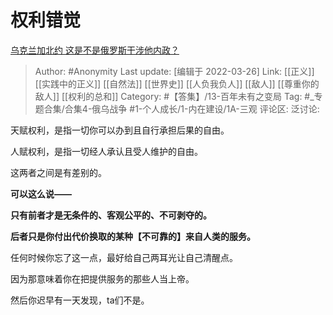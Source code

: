 # 权利错觉
[乌克兰加北约 这是不是俄罗斯干涉他内政？](https://www.zhihu.com/question/511447374/answer/2408290601)

> Author: #Anonymity
> Last update: [编辑于 2022-03-26]
> Link: [[正义]] [[实践中的正义]] [[自然法]] [[世界史]] [[人负我负人]] [[敌人]] [[尊重你的敌人]] [[权利的总和]]
> Category: #【答集】/13-百年未有之变局
> Tag: #_专题合集/合集4-俄乌战争 #1-个人成长/1-内在建设/1A-三观
> 评论区:
> 泛讨论:

天赋权利，是指一切你可以办到且自行承担后果的自由。

人赋权利，是指一切经人承认且受人维护的自由。

这两者之间是有差别的。

**可以这么说——**

**只有前者才是无条件的、客观公平的、不可剥夺的。**

**后者只是你付出代价换取的某种【不可靠的】来自人类的服务。**

任何时候你忘了这一点，最好给自己两耳光让自己清醒点。

因为那意味着你在把提供服务的那些人当上帝。

然后你迟早有一天发现，ta们不是。
